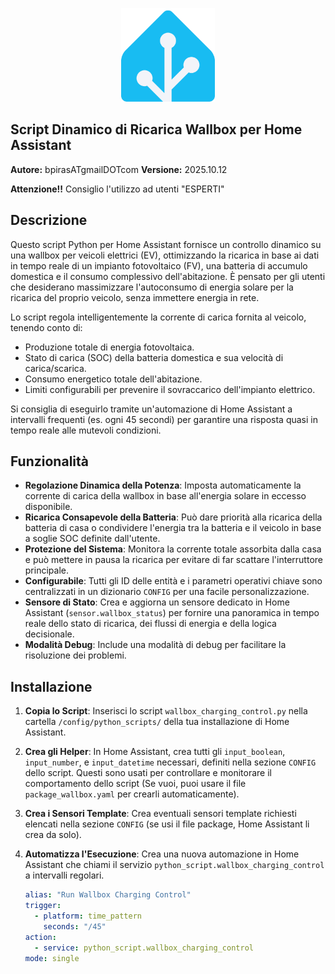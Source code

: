 <p align="center">
  <img src="./image/home-assistant-logo.png" alt="Home Assistant Logo" width="150">
</p>

## Script Dinamico di Ricarica Wallbox per Home Assistant


**Autore:** bpirasATgmailDOTcom
**Versione:** 2025.10.12

**Attenzione!!** Consiglio l'utilizzo ad utenti "ESPERTI"

## Descrizione

Questo script Python per Home Assistant fornisce un controllo dinamico su una wallbox per veicoli elettrici (EV), ottimizzando la ricarica in base ai dati in tempo reale di un impianto fotovoltaico (FV), una batteria di accumulo domestica e il consumo complessivo dell'abitazione. È pensato per gli utenti che desiderano massimizzare l'autoconsumo di energia solare per la ricarica del proprio veicolo, senza immettere energia in rete.

Lo script regola intelligentemente la corrente di carica fornita al veicolo, tenendo conto di:
- Produzione totale di energia fotovoltaica.
- Stato di carica (SOC) della batteria domestica e sua velocità di carica/scarica.
- Consumo energetico totale dell'abitazione.
- Limiti configurabili per prevenire il sovraccarico dell'impianto elettrico.

Si consiglia di eseguirlo tramite un'automazione di Home Assistant a intervalli frequenti (es. ogni 45 secondi) per garantire una risposta quasi in tempo reale alle mutevoli condizioni.

## Funzionalità
- **Regolazione Dinamica della Potenza**: Imposta automaticamente la corrente di carica della wallbox in base all'energia solare in eccesso disponibile.
- **Ricarica Consapevole della Batteria**: Può dare priorità alla ricarica della batteria di casa o condividere l'energia tra la batteria e il veicolo in base a soglie SOC definite dall'utente.
- **Protezione del Sistema**: Monitora la corrente totale assorbita dalla casa e può mettere in pausa la ricarica per evitare di far scattare l'interruttore principale.
- **Configurabile**: Tutti gli ID delle entità e i parametri operativi chiave sono centralizzati in un dizionario `CONFIG` per una facile personalizzazione.
- **Sensore di Stato**: Crea e aggiorna un sensore dedicato in Home Assistant (`sensor.wallbox_status`) per fornire una panoramica in tempo reale dello stato di ricarica, dei flussi di energia e della logica decisionale.
- **Modalità Debug**: Include una modalità di debug per facilitare la risoluzione dei problemi.

## Installazione

1.  **Copia lo Script**: Inserisci lo script `wallbox_charging_control.py` nella cartella `/config/python_scripts/` della tua installazione di Home Assistant.
2.  **Crea gli Helper**: In Home Assistant, crea tutti gli `input_boolean`, `input_number`, e `input_datetime` necessari, definiti nella sezione `CONFIG` dello script. Questi sono usati per controllare e monitorare il comportamento dello script (Se vuoi, puoi usare il file `package_wallbox.yaml` per crearli automaticamente).
3.  **Crea i Sensori Template**: Crea eventuali sensori template richiesti elencati nella sezione `CONFIG` (se usi il file package, Home Assistant li crea da solo).
4.  **Automatizza l'Esecuzione**: Crea una nuova automazione in Home Assistant che chiami il servizio `python_script.wallbox_charging_control` a intervalli regolari.

    ```yaml
    alias: "Run Wallbox Charging Control"
    trigger:
      - platform: time_pattern
        seconds: "/45"
    action:
      - service: python_script.wallbox_charging_control
    mode: single
    ```
